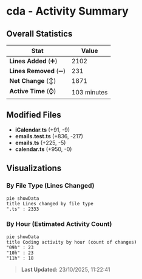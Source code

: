 # cda - Activity Summary 

## Overall Statistics

| Stat                   | Value                                                             |
| ---------------------- | ----------------------------------------------------------------- |
| **Lines Added** (➕)   | 2102                                          |
| **Lines Removed** (➖) | 231                                        |
| **Net Change** (↕)    | 1871                |
| **Active Time** (⌚)   | 103 minutes |


## Modified Files
- **iCalendar.ts** (+91, -9)
- **emails.test.ts** (+836, -217)
- **emails.ts** (+225, -5)
- **calendar.ts** (+950, -0)

## Visualizations

### By File Type (Lines Changed)

```mermaid
pie showData
title Lines changed by file type
".ts" : 2333
```

### By Hour (Estimated Activity Count)

```mermaid
pie showData
title Coding activity by hour (count of changes)
"09h" : 23
"10h" : 23
"11h" : 18
```


> **Last Updated:** 23/10/2025, 11:22:41